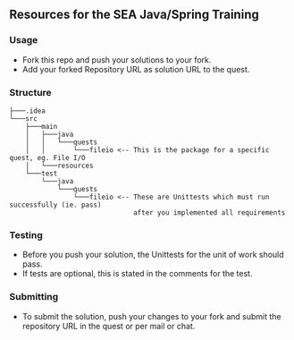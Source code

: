 ## Resources for the SEA Java/Spring Training

### Usage

* Fork this repo and push your solutions to your fork.
* Add your forked Repository URL as solution URL to the quest.

### Structure

```
├───.idea
└───src
    ├───main
    │   ├───java
    │   │   └───quests
    │   │       └───fileio <-- This is the package for a specific quest, eg. File I/O
    │   └───resources
    └───test
        └───java
            └───quests
                └───fileio <-- These are Unittests which must run successfully (ie. pass)
                               after you implemented all requirements
```

### Testing

* Before you push your solution, the Unittests for the unit of work should pass.
* If tests are optional, this is stated in the comments for the test.

### Submitting

* To submit the solution, push your changes to your fork and submit the repository URL in the quest or per mail or chat.
